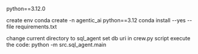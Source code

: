 python==3.12.0

create env
conda create -n agentic_ai python==3.12
conda install --yes --file requirements.txt

change current directory to sql_agent
set db uri in crew.py script
execute the code: python -m src.sql_agent.main